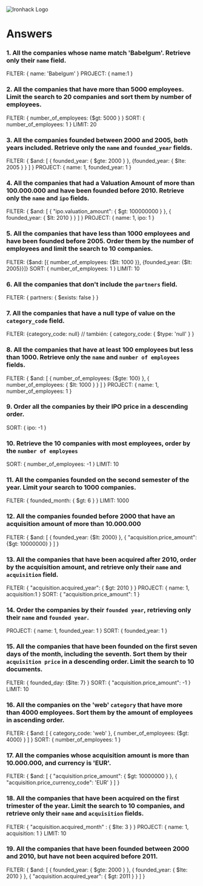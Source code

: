 ![Ironhack Logo](https://i.imgur.com/1QgrNNw.png)

# Answers

### 1. All the companies whose name match 'Babelgum'. Retrieve only their `name` field.

FILTER: { name: 'Babelgum' }
PROJECT: { name:1 }


### 2. All the companies that have more than 5000 employees. Limit the search to 20 companies and sort them by **number of employees**.

FILTER: { number_of_employees: {$gt: 5000 } }
SORT: { number_of_employees: 1 }
LIMIT: 20 

### 3. All the companies founded between 2000 and 2005, both years included. Retrieve only the `name` and `founded_year` fields.

FILTER: { $and: [ { founded_year: { $gte: 2000 } }, {founded_year: { $lte: 2005 } } ] }
PROJECT: { name: 1, founded_year: 1 }

### 4. All the companies that had a Valuation Amount of more than 100.000.000 and have been founded before 2010. Retrieve only the `name` and `ipo` fields.

FILTER: { $and: [ { "ipo.valuation_amount": { $gt: 100000000 } }, { founded_year: { $lt: 2010 } } ] }
PROJECT: { name: 1, ipo: 1 }

### 5. All the companies that have less than 1000 employees and have been founded before 2005. Order them by the number of employees and limit the search to 10 companies.

FILTER: {$and: [{ number_of_employees: {$lt: 1000 }}, {founded_year: {$lt: 2005}}]}
SORT: { number_of_employees: 1 }
LIMIT: 10 

### 6. All the companies that don't include the `partners` field.

FILTER: { partners: { $exists: false } }

### 7. All the companies that have a null type of value on the `category_code` field.

FILTER: {category_code: null}
// también: { category_code: { $type: 'null' } }

### 8. All the companies that have at least 100 employees but less than 1000. Retrieve only the `name` and `number of employees` fields.

FILTER: { $and: [ { number_of_employees: {$gte: 100} }, { number_of_employees: { $lt: 1000 } } ] }
PROJECT: { name: 1, number_of_employees: 1 }

### 9. Order all the companies by their IPO price in a descending order.

SORT: { ipo: -1 }

### 10. Retrieve the 10 companies with most employees, order by the `number of employees`

SORT: { number_of_employees: -1 }
LIMIT: 10

### 11. All the companies founded on the second semester of the year. Limit your search to 1000 companies.

FILTER: { founded_month: { $gt: 6 } }
LIMIT: 1000

### 12. All the companies founded before 2000 that have an acquisition amount of more than 10.000.000

FILTER: { $and: [ { founded_year: {$lt: 2000} }, { "acquisition.price_amount": {$gt: 10000000} } ] }

### 13. All the companies that have been acquired after 2010, order by the acquisition amount, and retrieve only their `name` and `acquisition` field.

FILTER: { "acquisition.acquired_year": { $gt: 2010 } }
PROJECT: { name: 1, acquisition:1 }
SORT: { "acquisition.price_amount": 1 }

### 14. Order the companies by their `founded year`, retrieving only their `name` and `founded year`.

PROJECT: { name: 1, founded_year: 1 }
SORT: { founded_year: 1 }

### 15. All the companies that have been founded on the first seven days of the month, including the seventh. Sort them by their `acquisition price` in a descending order. Limit the search to 10 documents.

FILTER: { founded_day: {$lte: 7} }
SORT: { "acquisition.price_amount": -1 }
LIMIT: 10

### 16. All the companies on the 'web' `category` that have more than 4000 employees. Sort them by the amount of employees in ascending order.

FILTER: { $and: [ { category_code: 'web' }, { number_of_employees: {$gt: 4000} } ] }
SORT: { number_of_employees: 1 }

### 17. All the companies whose acquisition amount is more than 10.000.000, and currency is 'EUR'.

FILTER: { $and: [ { "acquisition.price_amount": { $gt: 10000000 } }, { "acquisition.price_currency_code": 'EUR' } ] }

### 18. All the companies that have been acquired on the first trimester of the year. Limit the search to 10 companies, and retrieve only their `name` and `acquisition` fields.

FILTER: { "acquisition.acquired_month" : { $lte: 3 } }
PROJECT: { name: 1, acquisition: 1 }
LIMIT: 10

### 19. All the companies that have been founded between 2000 and 2010, but have not been acquired before 2011.

FILTER: { $and: [ { founded_year: { $gte: 2000 } }, { founded_year: { $lte: 2010 } }, { "acquisition.acquired_year": { $gt: 2011 } }  ] }
